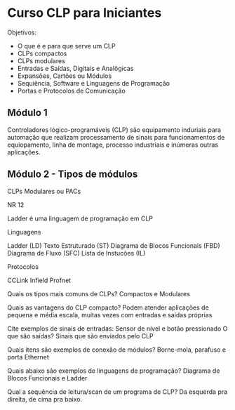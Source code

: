 # Curso CLP para Iniciantes

Objetivos:

* O que é e para que serve um CLP
* CLPs compactos
* CLPs modulares
* Entradas e Saídas, Digitais e Analôgicas
* Expansões, Cartões ou Módulos
* Sequiência, Software e Linguagens de Programação
* Portas e Protocolos de Comunicação

## Módulo 1

Controladores lógico-programáveis (CLP) são equipamento induriais
para automação que realizam processamento de sinais para funcionamentos
de equiopamento, linha de montage, processo industriais e inúmeras outras
aplicações.


## Módulo 2 - Tipos de módulos

CLPs Modulares ou PACs


NR 12

Ladder é uma linguagem de programação em CLP


Linguagens

Ladder (LD)
Texto Estruturado (ST)
Diagrama de Blocos Funcionais (FBD)
Diagrama de Fluxo (SFC)
Lista de Instucões (IL)

Protocolos

CCLink
Infield
Profnet




Quais os tipos mais comuns de CLPs?
Compactos e Modulares

Quais as vantagens do CLP compacto?
Podem atender aplicações de pequena e média escala, muitas vezes com entradas e saídas próprias




Cite exemplos de sinais de entradas:
Sensor de nível e botão pressionado
O que são saídas?
Sinais que são enviados pelo CLP


Quais itens são exemplos de conexão de módulos?
Borne-mola, parafuso e porta Ethernet

Quais abaixo são exemplos de linguagens de programação?
Diagrama de Blocos Funcionais e Ladder

Qual a sequência de leitura/scan de um programa de CLP?
Da esquerda pra direita, de cima pra baixo.